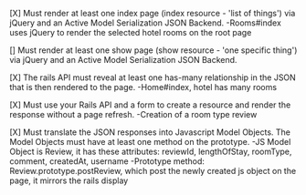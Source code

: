 [X] Must render at least one index page (index resource - 'list of things') via jQuery and an Active Model Serialization JSON Backend.
  -Rooms#index uses jQuery to render the selected hotel rooms on the root page

[] Must render at least one show page (show resource - 'one specific thing') via jQuery and an Active Model Serialization JSON Backend.


[X] The rails API must reveal at least one has-many relationship in the JSON that is then rendered to the page.
  -Home#index, hotel has many rooms

[X] Must use your Rails API and a form to create a resource and render the response without a page refresh.
  -Creation of a room type review

[X] Must translate the JSON responses into Javascript Model Objects. The Model Objects must have at least one method on the prototype.
  -JS Model Object is Review, it has these attributes:
    reviewId, lengthOfStay, roomType, comment, createdAt, username
  -Prototype method: Review.prototype.postReview, which post the newly
    created js object on the page, it mirrors the rails display
